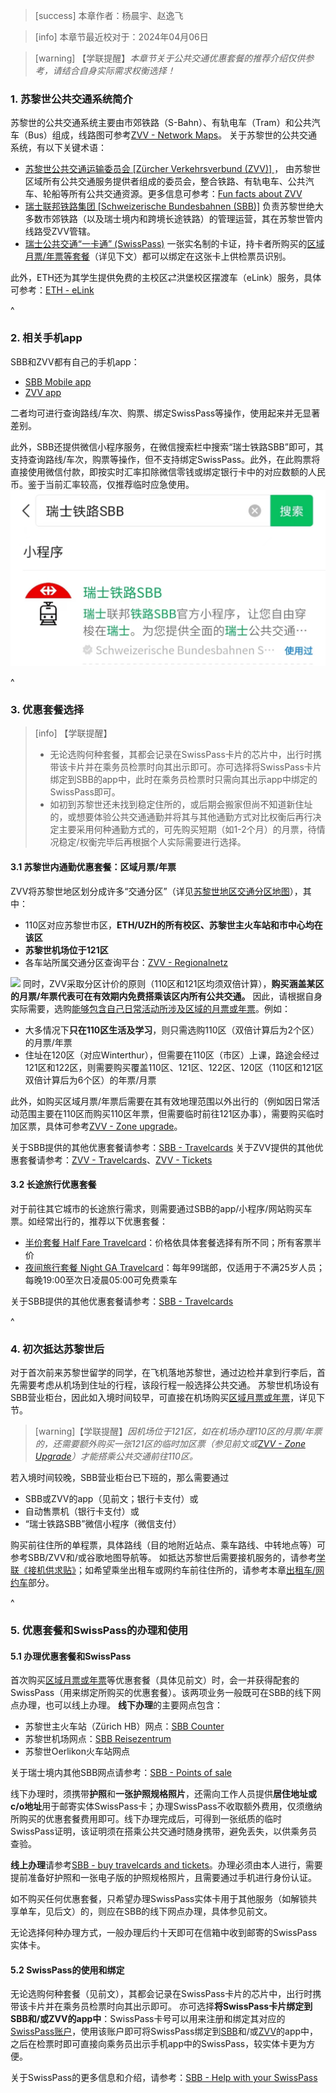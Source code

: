 > [success] 本章作者：杨晨宇、赵逸飞

> [info] 本章节最近校对于：2024年04月06日

> [warning] 【学联提醒】*本章节关于公共交通优惠套餐的推荐介绍仅供参考，请结合自身实际需求权衡选择！*

### **1. 苏黎世公共交通系统简介**
苏黎世的公共交通系统主要由市郊铁路（S-Bahn）、有轨电车（Tram）和公共汽车（Bus）组成，线路图可参考[ZVV - Network Maps](<https://www.zvv.ch/zvv/en/timetable/network-maps.html>)。
关于苏黎世的公共交通系统，有以下关键术语：
* [苏黎世公共交通运输委员会 \[Zürcher Verkehrsverbund (ZVV)\] ](https://www.zvv.ch/zvv/en/home.html)，
由苏黎世区域所有公共交通服务提供者组成的委员会，整合铁路、有轨电车、公共汽车、轮船等所有公共交通资源。更多信息可参考：[Fun facts about ZVV](https://secrets.zvv.ch/)
* [瑞士联邦铁路集团 \[Schweizerische Bundesbahnen (SBB)\]](https://www.sbb.ch/en)
负责苏黎世绝大多数市郊铁路（以及瑞士境内和跨境长途铁路）的管理运营，其在苏黎世管内线路受ZVV管辖。
* [瑞士公共交通“一卡通” (SwissPass)](https://www.swisspass.ch/info/welcome)
一张实名制的卡证，持卡者所购买的[区域月票/年票等套餐](https://www.zvv.ch/zvv/en/travelcards-and-tickets/travelcards/networkpass.html)（详见下文）都可以绑定在这张卡上供检票员识别。

此外，ETH还为其学生提供免费的主校区⇄洪堡校区摆渡车（eLink）服务，具体可参考：[ETH - eLink](<https://ethz.ch/students/en/campus/transport-mobility/science-city-link.html>)

^
### **2. 相关手机app**

SBB和ZVV都有自己的手机app：
* [SBB Mobile app](<https://www.sbb.ch/en/travel-information/apps/sbb-mobile.html>)
* [ZVV app](https://www.zvv.ch/zvv/de/service/apps/zvv-app.html)

二者均可进行查询路线/车次、购票、绑定SwissPass等操作，使用起来并无显著差别。

此外，SBB还提供微信小程序服务，在微信搜索栏中搜索“瑞士铁路SBB”即可，其支持查询路线/车次，购票等操作，但不支持绑定SwissPass。此外，在此购票将直接使用微信付款，即按实时汇率扣除微信零钱或绑定银行卡中的对应数额的人民币。鉴于当前汇率较高，仅推荐临时应急使用。
![](../../.topwrite/assets/0d6505cc1514a7f8931a7be1c48a9c4.jpg)

^
### **3. 优惠套餐选择**
> [info] 【学联提醒】
> - 无论选购何种套餐，其都会记录在SwissPass卡片的芯片中，出行时携带该卡片并在乘务员检票时向其出示即可。亦可选择将SwissPass卡片绑定到SBB的app中，此时在乘务员检票时只需向其出示app中绑定的SwissPass即可。
> - 如初到苏黎世还未找到稳定住所的，或后期会搬家但尚不知道新住址的，或想要体验公共交通通勤并将其与其他通勤方式对比权衡后再行决定主要采用何种通勤方式的，可先购买短期（如1-2个月）的月票，待情况稳定/权衡完毕后再根据个人实际需要进行选择。

#### **3.1 苏黎世内通勤优惠套餐：区域月票/年票**
ZVV将苏黎世地区划分成许多“交通分区”（详见[苏黎世地区交通分区地图](https://www.zvv.ch/zvv/en/travelcards-and-tickets/zones/zone-maps.html)），其中：
- 110区对应苏黎世市区，**ETH/UZH的所有校区、苏黎世主火车站和市中心均在该区**
- **苏黎世机场位于121区**
- 各车站所属交通分区查询平台：[ZVV - Regionalnetz](<https://www.zvv.ch/zvv/de/fahrplan/liniennetz/regionalnetz.tab-tab.html>)

![](../../.topwrite/assets/2021-2501-tarifzonen_00.png)
同时，ZVV采取分区计价的原则（110区和121区均须双倍计算），**购买涵盖某区的月票/年票代表可在有效期内免费搭乘该区内所有公共交通。** 因此，请根据自身实际需要，选购[能够包含自己日常活动所涉及区域的月票或年票](https://www.zvv.ch/zvv/en/travelcards-and-tickets/travelcards/networkpass.html)。例如：
- 大多情况下**只在110区生活及学习**，则只需选购110区（双倍计算后为2个区）的月票/年票
- 住址在120区（对应Winterthur），但需要在110区（市区）上课，路途会经过121区和122区，则需要购买覆盖110区、121区、122区、120区（110区和121区双倍计算后为6个区）的年票/月票

此外，如购买区域月票/年票后需要在其有效地理范围以外出行的（例如因日常活动范围主要在110区而购买110区年票，但需要临时前往121区办事），需要购买临时加区票，具体可参考[ZVV - Zone upgrade](<https://www.zvv.ch/zvv/en/travelcards-and-tickets/tickets/zone-upgrade.html>)。

关于SBB提供的其他优惠套餐请参考：[SBB - Travelcards](<https://www.sbb.ch/en/travelcards-and-tickets/railpasses.html>)
关于ZVV提供的其他优惠套餐请参考：[ZVV - Travelcards](<https://www.zvv.ch/zvv/en/travelcards-and-tickets/travelcards.html>)、[ZVV - Tickets](<https://www.zvv.ch/zvv/en/travelcards-and-tickets/tickets.html>)

#### **3.2 长途旅行优惠套餐**

对于前往其它城市的长途旅行需求，则需要通过SBB的app/小程序/网站购买车票。如经常出行的，推荐以下优惠套餐：

* [半价套餐 Half Fare Travelcard](https://www.sbb.ch/en/travelcards-and-tickets/railpasses/half-fare-travelcard.html)：价格依具体套餐选择有所不同；所有客票半价
* [夜间旅行套餐 Night GA Travelcard](<https://www.sbb.ch/en/travelcards-and-tickets/railpasses/ga/night-ga-travelcard.html>)：每年99瑞郎，仅适用于不满25岁人员；每晚19:00至次日凌晨05:00可免费乘车

关于SBB提供的其他优惠套餐请参考：[SBB - Travelcards](<https://www.sbb.ch/en/travelcards-and-tickets/railpasses.html>)

^
### **4. 初次抵达苏黎世后**

对于首次前来苏黎世留学的同学，在飞机落地苏黎世，通过边检并拿到行李后，首先需要考虑从机场到住址的行程，该段行程一般选择公共交通。
苏黎世机场设有SBB营业柜台，因此如入境时间较早，可直接在机场购买[区域月票或年票](https://www.zvv.ch/zvv/en/travelcards-and-tickets/travelcards/networkpass.html)，详见下节。
> [warning]【学联提醒】*因机场位于121区，如在机场办理110区的月票/年票的，还需要额外购买一张121区的临时加区票（参见前文或[ZVV - Zone Upgrade](<https://www.zvv.ch/zvv/en/travelcards-and-tickets/tickets/zone-upgrade.html>)）才能搭乘公共交通前往110区。*

若入境时间较晚，SBB营业柜台已下班的，那么需要通过
- SBB或ZVV的app（见前文；银行卡支付）或
- 自动售票机（银行卡支付）或
- “瑞士铁路SBB”微信小程序（微信支付）

购买前往住所的单程票，具体路线（目的地附近站点、乘车路线、中转地点等）可参考SBB/ZVV和/或谷歌地图导航等。
如抵达苏黎世后需要接机服务的，请参考[学联《接机供求贴》](<https://forum.acssz.org/d/1403>)；如希望乘坐出租车或网约车前往住所的，请参考本章[出租车/网约车](<taxi.md>)部分。

^
### **5. 优惠套餐和SwissPass的办理和使用**

#### **5.1 办理优惠套餐和SwissPass**

首次购买[区域月票或年票](https://www.zvv.ch/zvv/en/travelcards-and-tickets/travelcards/networkpass.html)等优惠套餐（具体见前文）时，会一并获得配套的SwissPass（用来绑定所购买的优惠套餐）。该两项业务一般既可在SBB的线下网点办理，也可以线上办理。
**线下办理**的主要网点包含：
- 苏黎世主火车站（Zürich HB）网点：[SBB Counter](https://goo.gl/maps/JTy8Kee2fbZ5SigC9)
- 苏黎世机场网点：[SBB Reisezentrum](https://goo.gl/maps/v1efYctGYJcWsb3P9)
- 苏黎世Oerlikon火车站网点

关于瑞士境内其他SBB网点请参考：[SBB - Points of sale](https://www.sbb.ch/en/station-services/at-the-station/services-at-the-station/gift-ideas/mondaine/points-of-sale.html)

线下办理时，须携带**护照**和**一张护照规格照片**，还需向工作人员提供**居住地址或c/o地址**用于邮寄实体SwissPass卡；办理SwissPass不收取额外费用，仅须缴纳所购买的优惠套餐费用即可。线下办理完成后，可得到一张纸质的临时SwissPass证明，该证明须在搭乘公共交通时随身携带，避免丢失，以供乘务员查验。

**线上办理**请参考[SBB - buy travelcards and tickets](<https://www.sbb.ch/en/travelcards-and-tickets/buying-options/buy-travelcards-and-tickets.html>)。办理必须由本人进行，需要提前准备好护照和一张电子版的护照规格照片，且需要通过手机进行身份认证。

如不购买任何优惠套餐，只希望办理SwissPass实体卡用于其他服务（如解锁共享单车，见后文）的，则应在SBB的线下网点办理，具体参见前文。

无论选择何种办理方式，一般办理后约十天即可在信箱中收到邮寄的SwissPass实体卡。

#### **5.2 SwissPass的使用和绑定**
无论选购何种套餐（见前文），其都会记录在SwissPass卡片的芯片中，出行时携带该卡片并在乘务员检票时向其出示即可。
亦可选择**将SwissPass卡片绑定到SBB和/或ZVV的app中**：SwissPass卡号可以用来注册和绑定其对应的[SwissPass账户](https://www.swisspass.ch/register)，使用该账户即可将SwissPass绑定到[SBB](<https://www.sbb.ch/de/fahrplan/mobile-fahrplaene/sbb-mobile.html>)和/或[ZVV](<https://www.zvv.ch/zvv/de/service/apps/zvv-app.html>)的app中，之后在检票时即可直接向乘务员出示手机app中的SwissPass，较实体卡更为方便。

关于SwissPass的更多信息和介绍，请参考：[SBB - Help with your SwissPass](https://www.sbb.ch/en/help-and-contact/produkte-services/swisspass.html)